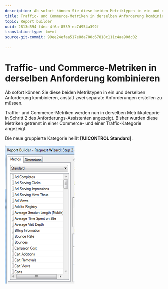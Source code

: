 ```yaml
---
description: Ab sofort können Sie diese beiden Metriktypen in ein und derselben Anforderung kombinieren, anstatt zwei separate Anforderungen erstellen zu müssen.
title: Traffic- und Commerce-Metriken in derselben Anforderung kombinieren
topic: Report builder
uuid: 2813d594-f4ec-4f6a-8539-ec7d954a392f
translation-type: tm+mt
source-git-commit: 99ee24efaa517e8da700c67818c111c4aa90dc02

---
```



# Traffic- und Commerce-Metriken in derselben Anforderung kombinieren

Ab sofort können Sie diese beiden Metriktypen in ein und derselben Anforderung kombinieren, anstatt zwei separate Anforderungen erstellen zu müssen.

Traffic- und Commerce-Metriken werden nun in derselben Metrikkategorie in Schritt 2 des Anforderungs-Assistenten angezeigt. Bisher wurden diese Metriken getrennt in einer Commerce- und einer Traffic-Kategorie angezeigt.

Die neue gruppierte Kategorie heißt **[!UICONTROL Standard]**.

![](assets/standard_metrics.png)

